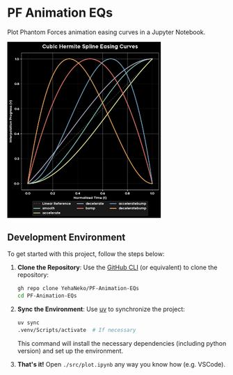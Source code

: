 # PF Animation EQs

Plot Phantom Forces animation easing curves in a Jupyter Notebook.

<img src="preview.png" width=70%, title="Plot preview" alt="Plot preview">

## Development Environment

To get started with this project, follow the steps below:

1. **Clone the Repository**:
   Use the [GitHub CLI](https://cli.github.com/) (or equivalent) to clone the repository:

   ```sh
   gh repo clone YehaNeko/PF-Animation-EQs
   cd PF-Animation-EQs
   ```

2. **Sync the Environment**:
   Use [uv](https://docs.astral.sh/uv/) to synchronize the project:

   ```sh
   uv sync
   .venv/Scripts/activate  # If necessary
   ```

   This command will install the necessary dependencies (including python version) and set up the environment.

3. **That's it!**
    Open `./src/plot.ipynb` any way you know how (e.g. VSCode).
